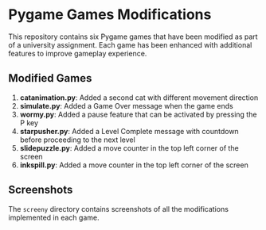 # Pygame Games Modifications

This repository contains six Pygame games that have been modified as part of a university assignment. Each game has been enhanced with additional features to improve gameplay experience.

## Modified Games

1. **catanimation.py**: Added a second cat with different movement direction
2. **simulate.py**: Added a Game Over message when the game ends
3. **wormy.py**: Added a pause feature that can be activated by pressing the P key
4. **starpusher.py**: Added a Level Complete message with countdown before proceeding to the next level
5. **slidepuzzle.py**: Added a move counter in the top left corner of the screen
6. **inkspill.py**: Added a move counter in the top left corner of the screen

## Screenshots

The `screeny` directory contains screenshots of all the modifications implemented in each game.

